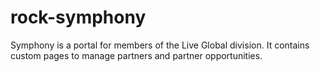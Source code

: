 # rock-symphony
Symphony is a portal for members of the Live Global division.
It contains custom pages to manage partners and partner opportunities.
